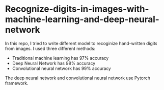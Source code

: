 # Recognize-digits-in-images-with-machine-learning-and-deep-neural-network
In this repo, I tried to write different model to recoginize hand-written digits from images. I used three different methods:
- Traditional machine learning has 97% accuracy
- Deep Neural Network has 98% accuracy
- Convolutional neural network has 99% accuracy

The deep neural network and convolutional neural network use Pytorch framework.

